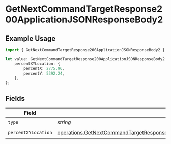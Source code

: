 # GetNextCommandTargetResponse200ApplicationJSONResponseBody2

## Example Usage

```typescript
import { GetNextCommandTargetResponse200ApplicationJSONResponseBody2 } from "momentic/models/operations";

let value: GetNextCommandTargetResponse200ApplicationJSONResponseBody2 = {
    percentXYLocation: {
        percentX: 2775.96,
        percentY: 5392.24,
    },
};
```

## Fields

| Field                                                                                                                                                                                            | Type                                                                                                                                                                                             | Required                                                                                                                                                                                         | Description                                                                                                                                                                                      |
| ------------------------------------------------------------------------------------------------------------------------------------------------------------------------------------------------ | ------------------------------------------------------------------------------------------------------------------------------------------------------------------------------------------------ | ------------------------------------------------------------------------------------------------------------------------------------------------------------------------------------------------ | ------------------------------------------------------------------------------------------------------------------------------------------------------------------------------------------------ |
| `type`                                                                                                                                                                                           | *string*                                                                                                                                                                                         | :heavy_check_mark:                                                                                                                                                                               | N/A                                                                                                                                                                                              |
| `percentXYLocation`                                                                                                                                                                              | [operations.GetNextCommandTargetResponse200ApplicationJSONResponseBodyPercentXYLocation](../../models/operations/getnextcommandtargetresponse200applicationjsonresponsebodypercentxylocation.md) | :heavy_check_mark:                                                                                                                                                                               | N/A                                                                                                                                                                                              |